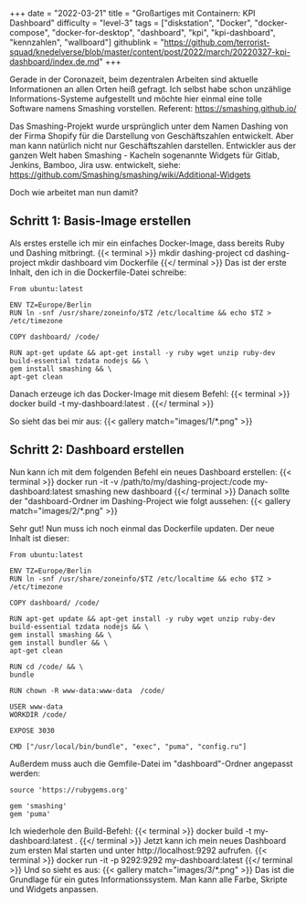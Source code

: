+++
date = "2022-03-21"
title = "Großartiges mit Containern: KPI Dashboard"
difficulty = "level-3"
tags = ["diskstation", "Docker", "docker-compose", "docker-for-desktop", "dashboard", "kpi", "kpi-dashboard", "kennzahlen", "wallboard"]
githublink = "https://github.com/terrorist-squad/knedelverse/blob/master/content/post/2022/march/20220327-kpi-dashboard/index.de.md"
+++

Gerade in der Coronazeit, beim dezentralen Arbeiten sind aktuelle Informationen an allen Orten heiß gefragt. Ich selbst habe schon unzählige Informations-Systeme aufgestellt und möchte hier einmal eine tolle Software namens Smashing vorstellen.
Referent: https://smashing.github.io/

Das Smashing-Projekt wurde ursprünglich unter dem Namen Dashing von der Firma Shopify für die Darstellung von Geschäftszahlen entwickelt. Aber man kann natürlich nicht nur Geschäftszahlen darstellen. Entwickler aus der ganzen Welt haben Smashing - Kacheln sogenannte Widgets für Gitlab, Jenkins, Bamboo, Jira usw. entwickelt, siehe:
https://github.com/Smashing/smashing/wiki/Additional-Widgets

Doch wie arbeitet man nun damit?

## Schritt 1: Basis-Image erstellen
Als erstes erstelle ich mir ein einfaches Docker-Image, dass bereits Ruby und Dashing mitbringt.
{{< terminal >}}
mkdir dashing-project
cd dashing-project
mkdir dashboard
vim Dockerfile
{{</ terminal >}}
Das ist der erste Inhalt, den ich in die Dockerfile-Datei schreibe:
```
From ubuntu:latest
 
ENV TZ=Europe/Berlin
RUN ln -snf /usr/share/zoneinfo/$TZ /etc/localtime && echo $TZ > /etc/timezone

COPY dashboard/ /code/

RUN apt-get update && apt-get install -y ruby wget unzip ruby-dev build-essential tzdata nodejs && \
gem install smashing && \
apt-get clean
```
Danach erzeuge ich das Docker-Image mit diesem Befehl:
{{< terminal >}}
docker build -t my-dashboard:latest .
{{</ terminal >}}

So sieht das bei mir aus:
{{< gallery match="images/1/*.png" >}}

## Schritt 2: Dashboard erstellen
Nun kann ich mit dem folgenden Befehl ein neues Dashboard erstellen:
{{< terminal >}}
docker run -it -v /path/to/my/dashing-project:/code my-dashboard:latest smashing new dashboard
{{</ terminal >}}
Danach sollte der "dashboard-Ordner im Dashing-Project wie folgt aussehen:
{{< gallery match="images/2/*.png" >}}

Sehr gut! Nun muss ich noch einmal das Dockerfile updaten. Der neue Inhalt ist dieser:
```
From ubuntu:latest
 
ENV TZ=Europe/Berlin
RUN ln -snf /usr/share/zoneinfo/$TZ /etc/localtime && echo $TZ > /etc/timezone
 
COPY dashboard/ /code/
 
RUN apt-get update && apt-get install -y ruby wget unzip ruby-dev build-essential tzdata nodejs && \
gem install smashing && \
gem install bundler && \
apt-get clean
 
RUN cd /code/ && \
bundle
 
RUN chown -R www-data:www-data  /code/

USER www-data
WORKDIR /code/

EXPOSE 3030

CMD ["/usr/local/bin/bundle", "exec", "puma", "config.ru"]
```
Außerdem muss auch die Gemfile-Datei im "dashboard"-Ordner angepasst werden:
```
source 'https://rubygems.org'

gem 'smashing'
gem 'puma'
```
Ich wiederhole den Build-Befehl:
{{< terminal >}}
docker build -t my-dashboard:latest .
{{</ terminal >}}
Jetzt kann ich mein neues Dashboard zum ersten Mal starten und unter http://localhost:9292 aufrufen.
{{< terminal >}}
docker run -it -p 9292:9292 my-dashboard:latest
{{</ terminal >}}
Und so sieht es aus:
{{< gallery match="images/3/*.png" >}}
Das ist die Grundlage für ein gutes Informationssystem. Man kann alle Farbe, Skripte und Widgets anpassen.